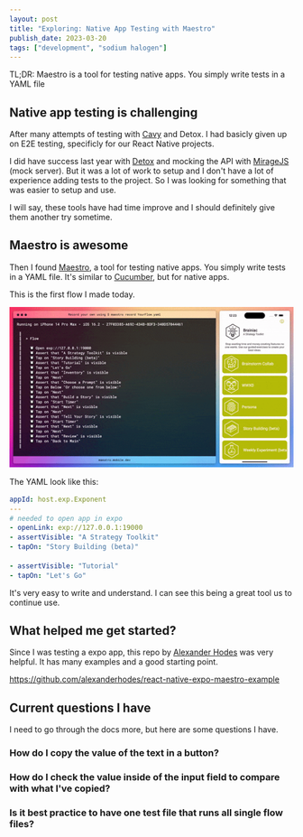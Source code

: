 ```yaml
---
layout: post
title: "Exploring: Native App Testing with Maestro"
publish_date: 2023-03-20
tags: ["development", "sodium halogen"]
---
```


TL;DR: Maestro is a tool for testing native apps. You simply write tests in a YAML file

## Native app testing is challenging

After many attempts of testing with [Cavy](https://cavy.app/) and Detox. I had basicly given up on E2E testing, specificly for our React Native projects.

I did have success last year with [Detox](https://wix.github.io/Detox/) and mocking the API with [MirageJS](https://miragejs.com/) (mock server). But it was a lot of work to setup and I don't have a lot of experience adding tests to the project. So I was looking for something that was easier to setup and use.

I will say, these tools have had time improve and I should definitely give them another try sometime.

## Maestro is awesome

Then I found [Maestro](https://maestro.mobile.dev), a tool for testing native apps. You simply write tests in a YAML file. It's similar to [Cucumber](https://cucumber.io/docs/guides/overview/), but for native apps.

This is the first flow I made today.

![Maestro](./maestro-story-building-brainiac.gif)

The YAML look like this:

```yaml
appId: host.exp.Exponent
---
# needed to open app in expo
- openLink: exp://127.0.0.1:19000
- assertVisible: "A Strategy Toolkit"
- tapOn: "Story Building (beta)"

- assertVisible: "Tutorial"
- tapOn: "Let's Go"
```

It's very easy to write and understand. I can see this being a great tool us to continue use.

## What helped me get started?

Since I was testing a expo app, this repo by [Alexander Hodes](https://github.com/alexanderhodes) was very helpful. It has many examples and a good starting point.

https://github.com/alexanderhodes/react-native-expo-maestro-example

## Current questions I have

I need to go through the docs more, but here are some questions I have.

### How do I copy the value of the text in a button?

### How do I check the value inside of the input field to compare with what I've copied?

### Is it best practice to have one test file that runs all single flow files?
